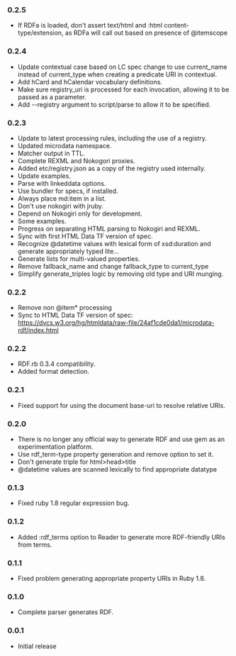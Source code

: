 ### 0.2.5
* If RDFa is loaded, don't assert text/html and :html content-type/extension, as RDFa will call out based on presence of @itemscope

### 0.2.4
* Update contextual case based on LC spec change to use current_name instead of current_type when creating a predicate URI in contextual.
* Add hCard and hCalendar vocabulary definitions.
* Make sure registry_uri is processed for each invocation, allowing it to be passed as a parameter.
* Add --registry argument to script/parse to allow it to be specified.

### 0.2.3
* Update to latest processing rules, including the use of a registry.
* Updated microdata namespace.
* Matcher output in TTL.
* Complete REXML and Nokogori proxies.
* Added etc/registry.json as a copy of the registry used internally.
* Update examples.
* Parse with linkeddata options.
* Use bundler for specs, if installed.
* Always place md:item in a list.
* Don't use nokogiri with jruby.
* Depend on Nokogiri only for development.
* Some examples.
* Progress on separating HTML parsing to Nokogiri and REXML.
* Sync with first HTML Data TF version of spec.
* Recognize @datetime values with lexical form of xsd:duration and generate appropriately typed lite...
* Generate lists for multi-valued properties.
* Remove fallback_name and change fallback_type to current_type
* Simplify generate_triples logic by removing old type and URI munging.

### 0.2.2
* Remove non @item* processing
* Sync to HTML Data TF version of spec: https://dvcs.w3.org/hg/htmldata/raw-file/24af1cde0da1/microdata-rdf/index.html
### 0.2.2
* RDF.rb 0.3.4 compatibility.
* Added format detection.

### 0.2.1
* Fixed support for using the document base-uri to resolve relative URIs.

### 0.2.0
* There is no longer any official way to generate RDF and use gem as an experimentation platform.
* Use rdf_term-type property generation and remove option to set it.
* Don't generate triple for html>head>title
* @datetime values are scanned lexically to find appropriate datatype

### 0.1.3
* Fixed ruby 1.8 regular expression bug.

### 0.1.2
* Added :rdf\_terms option to Reader to generate more RDF-friendly URIs from terms.

### 0.1.1
* Fixed problem generating appropriate property URIs in Ruby 1.8.

### 0.1.0
* Complete parser generates RDF.

### 0.0.1
* Initial release
